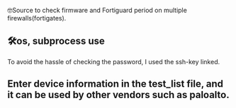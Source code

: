 🤓Source to check firmware and Fortiguard period on multiple firewalls(fortigates).
## 🛠️os, subprocess use
To avoid the hassle of checking the password, I used the ssh-key linked.

## Enter device information in the test_list file, and it can be used by other vendors such as paloalto.

